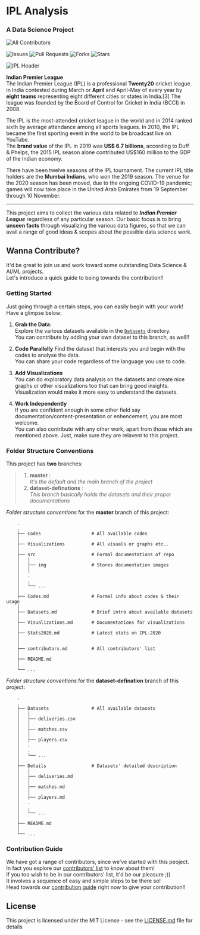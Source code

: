 # IPL Analysis  

### A Data Science Project  

 <!-- ALL-CONTRIBUTORS-BADGE:START - Do not remove or modify this section -->
![All Contributors](https://img.shields.io/github/contributors/Team-thedatatribune/IPL-Analysis?style=for-the-badge)
<!-- ALL-CONTRIBUTORS-BADGE:END -->  
  
![Issues](https://img.shields.io/github/issues/Team-thedatatribune/IPL-Analysis?style=for-the-badge)
![Pull Requests](https://img.shields.io/github/issues-pr/Team-thedatatribune/IPL-Analysis?style=for-the-badge)
![Forks](https://img.shields.io/github/forks/Team-thedatatribune/IPL-Analysis?style=for-the-badge)
![Stars](https://img.shields.io/github/stars/Team-thedatatribune/IPL-Analysis?style=for-the-badge)
<!--
![All Contributors](https://img.shields.io/badge/all_contributors-1-orange.svg?style=for-the-badge)
-->


![IPL Header](./src/img/header.png)  
  
**Indian Premier League**  
The Indian Premier League (IPL) is a professional **Twenty20** cricket league in India contested during March or **April** and April-May of every year by **eight teams** representing eight different cities or states in India.[3] The league was founded by the Board of Control for Cricket in India (BCCI) in 2008.  
  
The IPL is the most-attended cricket league in the world and in 2014 ranked sixth by average attendance among all sports leagues. In 2010, the IPL became the first sporting event in the world to be broadcast live on YouTube.   
The **brand value** of the IPL in 2019 was **US$ 6.7 billions**, according to Duff & Phelps, the 2015 IPL season alone contributed US$160 million to the GDP of the Indian economy.   
  
There have been twelve seasons of the IPL tournament. The current IPL title holders are the **Mumbai Indians**, who won the 2019 season. The venue for the 2020 season has been moved, due to the ongoing COVID-19 pandemic; games will now take place in the United Arab Emirates from 19 September through 10 November.  

---

This project aims to collect the various data related to _**Indian Premier League**_ regardless of any particular season. Our basic focus is to bring **unseen facts** through visualizing the various data figures, so that we can avail a range of good ideas & scopes about the possible data science work.  

<!--
## Scope of this repository
Our data analysis can be carried out in order to acheive the following outcomes:
a) How long (in terms of runs) a partnership between batsmen can go if provided boller is bolling currently
b) Hence, how much a team can score in an inning or 1st powerplay (provided data of first over)
c) We can make a ML model to predict the final ranking of the teams in points-table by the end of current season (based on the stats and data about the results of the previous few matches)..... and many more...

Let's know your ideas as well....
-->
  
## Wanna Contribute? 
  
It'd be great to join us and work toward some outstanding Data Science & AI/ML projects.  
Let's introduce a quick guide to being towards the contribution!!  

### Getting Started

 Just going through a certain steps, you can easily begin with your work!  
 Have a glimpse below:  

 1. **Grab the Data:**  
 Explore the various datasets available in the [```Datasets```](https://github.com/Team-thedatatribune/IPL-Analysis/tree/dataset-defination) directory.  
 You can contribute by adding your own dataset to this branch, as well!!  

 2. **Code Parallelly**
 Find the dataset that interests you and begin with the codes to analyse the data.  
 You can share your code regardless of the language you use to code.  

 3. **Add Visualizations**  
 You can do exploratory data analysis on the datasets and create nice graphs or other visualizations too that can bring good insights.  
 Visualization would make it more easy to understand the datasets.  

 4. **Work Independently**  
 If you are confident enough in some other field say documentation/content-presentation or enhencement, you are most welcome.  
 You can also contribute with any other work, apart from those which are mentioned above. Just, make sure they are relavent to this project.

### Folder Structure Conventions

This project has **two** branches:  

> 1. **master** :  
>   _It's the default and the main branch of the project_
> 2. **dataset-definations** :  
>   _This branch basically holds the datasets and their proper documentations_  

  
_Folder structure conventions_ for the **master** branch of this project:  

```
    .
    .
    ├── Codes                   # All available codes
    │
    ├── Visualizations          # All visuals or graphs etc..
    │
    ├── src                     # Formal documentations of repo
    │   │
    │   ├── img                 # Stores documentation images 
    │   │
    │   .
    │   .
    │   └── ...         
    │
    ├── Codes.md                # Formal info about codes & their usage
    │
    ├── Datasets.md             # Brief intro about available datasets 
    │
    ├── Visualizations.md       # Documentations for visualizations
    │   
    ├── Stats2020.md            # Latest stats on IPL-2020
    │
    │
    ├── contributors.md         # All contributors' list
    │
    ├── README.md                  
    │
    └── ...
```
  
_Folder structure conventions_ for the **dataset-defination** branch of this project:   
  
```
    .
    .
    ├── Datasets                # All available datasets
    │   │
    │   ├── deliveries.csv  
    │   │
    │   ├── matches.csv  
    │   │
    │   ├── players.csv  
    │   .
    │   .
    │   └── ...   
    │
    ├── Details                 # Datasets' detailed description
    │   │
    │   ├── deliveries.md  
    │   │
    │   ├── matches.md  
    │   │
    │   ├── players.md  
    │   .
    │   .
    │   └── ...   
    │
    ├── README.md  
    │
    └── ...
```  
  
### Contribution Guide  

We have got a range of contributors, since we've started with this peoject. In fact you explore our [contributors' list](./contributors.md) to know about them!  
If you too wish to be in our contributors' list, it'd be our pleasure ;))  
It involves a sequence of easy and simple steps to be there so!  
Head towards our [contribution guide](./contributionGuide.md) right now to give your contribution!!  

## License

This project is licensed under the MIT License - see the [LICENSE.md](./LICENSE.md) file for details
